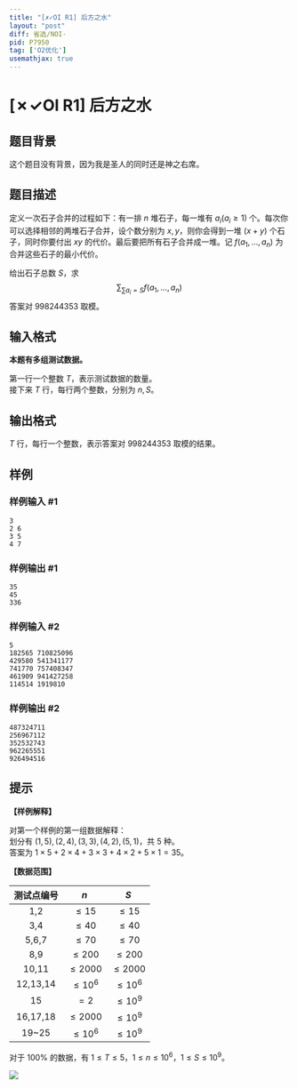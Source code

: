 ```yaml
---
title: "[✗✓OI R1] 后方之水"
layout: "post"
diff: 省选/NOI-
pid: P7950
tag: ['O2优化']
usemathjax: true
---
```


# [✗✓OI R1] 后方之水
## 题目背景

这个题目没有背景，因为我是圣人的同时还是神之右席。
## 题目描述

定义一次石子合并的过程如下：有一排 $n$ 堆石子，每一堆有 $a_i(a_i\ge1)$ 个。每次你可以选择相邻的两堆石子合并，设个数分别为 $x,y$，则你会得到一堆 $(x+y)$ 个石子，同时你要付出 $xy$ 的代价。最后要把所有石子合并成一堆。记 $f(a_1,\ldots,a_n)$ 为合并这些石子的最小代价。

给出石子总数 $S$，求
$$ \sum_{\sum a_i=S}f(a_1,\ldots,a_n) $$
答案对 $998244353$ 取模。
## 输入格式

**本题有多组测试数据。**

第一行一个整数 $T$，表示测试数据的数量。  
接下来 $T$ 行，每行两个整数，分别为 $n,S$。
## 输出格式

$T$ 行，每行一个整数，表示答案对 $998244353$ 取模的结果。
## 样例

### 样例输入 #1
```
3
2 6
3 5
4 7
```
### 样例输出 #1
```
35
45
336
```
### 样例输入 #2
```
5
182565 710825096
429580 541341177
741770 757408347
461909 941427258
114514 1919810

```
### 样例输出 #2
```
487324711
256967112
352532743
962265551
926494516

```
## 提示

**【样例解释】**

对第一个样例的第一组数据解释：  
划分有 $(1,5),(2,4),(3,3),(4,2),(5,1)$，共 $5$ 种。  
答案为 $1\times 5 + 2 \times 4 + 3 \times 3 + 4 \times 2 + 5 \times 1 = 35$。

**【数据范围】**

| 测试点编号 |    $n$    |    $S$    
| :--------: | :-------: | :-------: | 
| 1,2 |  $\le15$  |  $\le15$  |
| 3,4 |  $\le40$  |  $\le40$  |
| 5,6,7 |  $\le70$  |  $\le70$  | 
| 8,9 | $\le200$  | $\le200$  | 
| 10,11 | $\le2000$ | $\le2000$ | 
| 12,13,14 | $\le10^6$ | $\le10^6$ | 
| 15 |   $=2$    | $\le10^9$ | 
| 16,17,18 | $\le2000$ | $\le10^9$ | 
| 19~25 | $\le10^6$ | $\le10^9$ |

对于 $100\%$ 的数据，有 $1\le T\le5$，$1\le n\le10^6$，$1\le S\le10^9$。

![](https://cdn.luogu.com.cn/upload/image_hosting/am5zu5e6.png)
